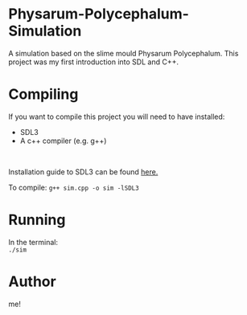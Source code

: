 # Physarum-Polycephalum-Simulation
A simulation based on the slime mould Physarum Polycephalum.
This project was my first introduction into SDL and C++.

# Compiling
If you want to compile this project you will need to have installed:<br>
- SDL3<br>
- A c++ compiler (e.g. g++)
<br>

Installation guide to SDL3 can be found [here.](https://github.com/libsdl-org/SDL/blob/main/INSTALL.md)<br>

To compile:
`g++ sim.cpp -o sim -lSDL3`

# Running
In the terminal:<br>
`./sim`

# Author
me!
